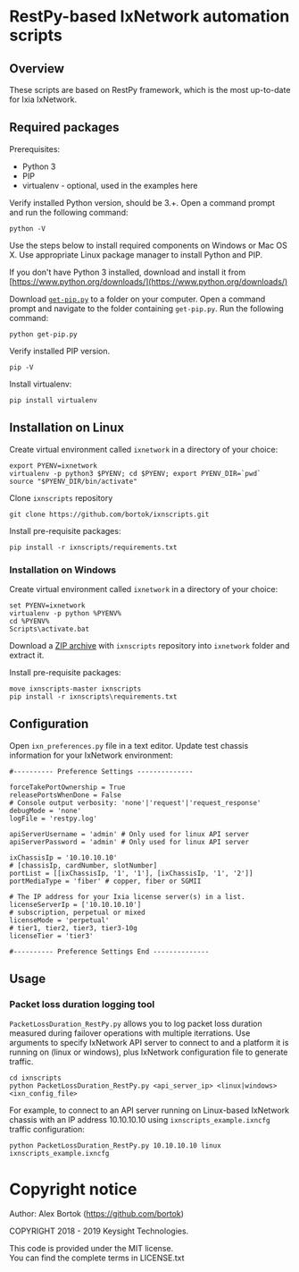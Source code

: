 # RestPy-based IxNetwork automation scripts
## Overview
These scripts are based on RestPy framework, which is the most up-to-date for Ixia IxNetwork.

## Required packages
Prerequisites:

* Python 3
* PIP
* virtualenv - optional, used in the examples here

Verify installed Python version, should be 3.+. Open a command prompt and run the following command:
   
    python -V

Use the steps below to install required components on Windows or Mac OS X. Use appropriate Linux package manager to install Python and PIP.

If you don't have Python 3 installed, download and install it from [https://www.python.org/downloads/](https://www.python.org/downloads/)

Download [`get-pip.py`](https://bootstrap.pypa.io/get-pip.py) to a folder on your computer. Open a command prompt and navigate to the folder containing `get-pip.py`. Run the following command:

    python get-pip.py

Verify installed PIP version.

    pip -V

Install virtualenv:

    pip install virtualenv

## Installation on Linux

Create virtual environment called `ixnetwork` in a directory of your choice:

    export PYENV=ixnetwork
    virtualenv -p python3 $PYENV; cd $PYENV; export PYENV_DIR=`pwd`
    source "$PYENV_DIR/bin/activate"

Clone `ixnscripts` repository

    git clone https://github.com/bortok/ixnscripts.git

Install pre-requisite packages:

    pip install -r ixnscripts/requirements.txt

### Installation on Windows

Create virtual environment called `ixnetwork` in a directory of your choice:

    set PYENV=ixnetwork
    virtualenv -p python %PYENV%
    cd %PYENV%
    Scripts\activate.bat

Download a [ZIP archive](https://github.com/bortok/ixnscripts/archive/master.zip) with `ixnscripts` repository into `ixnetwork` folder and extract it.

Install pre-requisite packages:

    move ixnscripts-master ixnscripts
    pip install -r ixnscripts\requirements.txt


## Configuration
Open `ixn_preferences.py` file in a text editor. Update test chassis information for your IxNetwork environment:

    #---------- Preference Settings --------------
    
    forceTakePortOwnership = True
    releasePortsWhenDone = False
    # Console output verbosity: 'none'|'request'|'request_response'
    debugMode = 'none'
    logFile = 'restpy.log'
    
    apiServerUsername = 'admin' # Only used for linux API server
    apiServerPassword = 'admin' # Only used for linux API server
    
    ixChassisIp = '10.10.10.10'
    # [chassisIp, cardNumber, slotNumber]
    portList = [[ixChassisIp, '1', '1'], [ixChassisIp, '1', '2']]
    portMediaType = 'fiber' # copper, fiber or SGMII
    
    # The IP address for your Ixia license server(s) in a list.
    licenseServerIp = ['10.10.10.10']
    # subscription, perpetual or mixed
    licenseMode = 'perpetual'
    # tier1, tier2, tier3, tier3-10g
    licenseTier = 'tier3'
    
    #---------- Preference Settings End --------------

## Usage

### Packet loss duration logging tool

`PacketLossDuration_RestPy.py` allows you to log packet loss duration measured during failover operations with multiple iterrations. Use arguments to specify IxNetwork API server to connect to and a platform it is running on (linux or windows), plus IxNetwork configuration file to generate traffic.

    cd ixnscripts
    python PacketLossDuration_RestPy.py <api_server_ip> <linux|windows> <ixn_config_file>

For example, to connect to an API server running on Linux-based IxNetwork chassis with an IP address 10.10.10.10 using `ixnscripts_example.ixncfg` traffic configuration:

    python PacketLossDuration_RestPy.py 10.10.10.10 linux ixnscripts_example.ixncfg

# Copyright notice

Author: Alex Bortok (https://github.com/bortok)

COPYRIGHT 2018 - 2019 Keysight Technologies.

This code is provided under the MIT license.  
You can find the complete terms in LICENSE.txt
